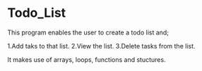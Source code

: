 # Todo_List

This program enables the user to create a todo list and;

1.Add taks to that list.
2.View the list.
3.Delete tasks from the list.

It makes use of arrays, loops, functions and stuctures.
